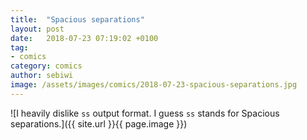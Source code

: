 ```yaml
---
title:  "Spacious separations"
layout: post
date:   2018-07-23 07:19:02 +0100
tag:
- comics
category: comics
author: sebiwi
image: /assets/images/comics/2018-07-23-spacious-separations.jpg
---
```


![I heavily dislike `ss` output format. I guess `ss` stands for Spacious separations.]({{ site.url }}{{ page.image }})
